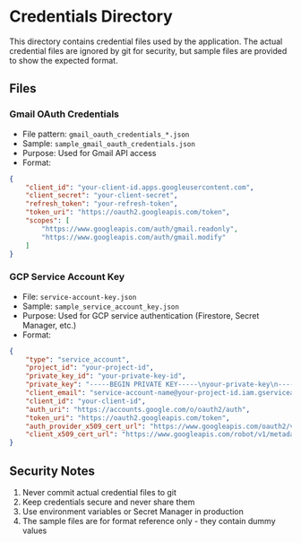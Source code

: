 # Credentials Directory

This directory contains credential files used by the application. The actual credential files are ignored by git for security, but sample files are provided to show the expected format.

## Files

### Gmail OAuth Credentials
- File pattern: `gmail_oauth_credentials_*.json`
- Sample: `sample_gmail_oauth_credentials.json`
- Purpose: Used for Gmail API access
- Format:
```json
{
    "client_id": "your-client-id.apps.googleusercontent.com",
    "client_secret": "your-client-secret",
    "refresh_token": "your-refresh-token",
    "token_uri": "https://oauth2.googleapis.com/token",
    "scopes": [
        "https://www.googleapis.com/auth/gmail.readonly",
        "https://www.googleapis.com/auth/gmail.modify"
    ]
}
```

### GCP Service Account Key
- File: `service-account-key.json`
- Sample: `sample_service_account_key.json`
- Purpose: Used for GCP service authentication (Firestore, Secret Manager, etc.)
- Format:
```json
{
    "type": "service_account",
    "project_id": "your-project-id",
    "private_key_id": "your-private-key-id",
    "private_key": "-----BEGIN PRIVATE KEY-----\nyour-private-key\n-----END PRIVATE KEY-----\n",
    "client_email": "service-account-name@your-project-id.iam.gserviceaccount.com",
    "client_id": "your-client-id",
    "auth_uri": "https://accounts.google.com/o/oauth2/auth",
    "token_uri": "https://oauth2.googleapis.com/token",
    "auth_provider_x509_cert_url": "https://www.googleapis.com/oauth2/v1/certs",
    "client_x509_cert_url": "https://www.googleapis.com/robot/v1/metadata/x509/service-account-name%40your-project-id.iam.gserviceaccount.com"
}
```

## Security Notes

1. Never commit actual credential files to git
2. Keep credentials secure and never share them
3. Use environment variables or Secret Manager in production
4. The sample files are for format reference only - they contain dummy values 